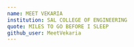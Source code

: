```yaml
---
name: MEET VEKARIA
institution: SAL COLLEGE OF ENGINEERING
quote: MILES TO GO BEFORE I SLEEP
github_user: MeetVekaria
---
```

